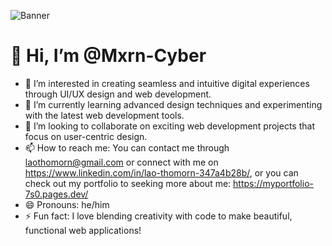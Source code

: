 ![Banner](.src/assets/home-bg.jpg)

# 👋 Hi, I’m @Mxrn-Cyber

- 👀 I’m interested in creating seamless and intuitive digital experiences through UI/UX design and web development.
- 🌱 I’m currently learning advanced design techniques and experimenting with the latest web development tools.
- 💞️ I’m looking to collaborate on exciting web development projects that focus on user-centric design.
- 📫 How to reach me: You can contact me through laothomorn@gmail.com or connect with me on https://www.linkedin.com/in/lao-thomorn-347a4b28b/, or you can check out my portfolio to seeking more about me: https://myportfolio-7s0.pages.dev/
- 😄 Pronouns: he/him
- ⚡ Fun fact: I love blending creativity with code to make beautiful, functional web applications!

<!---
Mxrn-Cyber/Mxrn-Cyber is a ✨ special ✨ repository because its `README.md` (this file) appears on your GitHub profile.
You can click the Preview link to take a look at your changes.
--->
